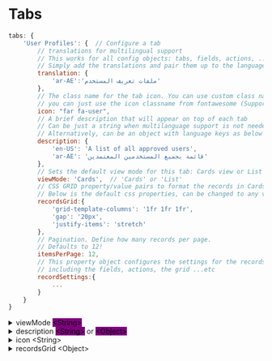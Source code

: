 # Tabs

```javascript
tabs: {
	'User Profiles': {	// Configure a tab
		// translations for multilingual support
		// This works for all config objects: tabs, fields, actions, ...etc
		// Simply add the translations and pair them up to the language code that is passed to the dashboard in the config object
		translation: {
			'ar-AE':'ملفات تعريف المستخدم'
		},
		// The class name for the tab icon. You can use custom class names (add them to theme.css), or if you include the fontawesome library
		// you can just use the icon classname from fontawesome (Supports fontawesome)
		icon: "far fa-user",
		// A brief description that will appear on top of each tab
		// Can be just a string when multilanguage support is not needed
		// Alternatively, can be an object with language keys as below for multilingual support
		description: {
			'en-US': 'A list of all approved users',
			'ar-AE': 'قائمة بجميع المستخدمين المعتمدين'
		},	
		// Sets the default view mode for this tab: Cards view or List view
		viewMode: 'Cards',	// 'Cards' or 'List'
		// CSS GRID property/value pairs to format the records in Cards view.
		// Below is the default css properties, can be changed to any valid CSS proeprty/value pairs
		recordsGrid:{				
			'grid-template-columns': '1fr 1fr 1fr',
			'gap': '20px',
			'justify-items': 'stretch'					
		},
		// Pagination. Define how many records per page.
		// Defaults to 12!
		itemsPerPage: 12,
		// This property object configures the settings for the records,
		// including the fields, actions, the grid ...etc
		recordSettings:{
			...
		}
	}
}
```

<details>

<summary>viewMode <mark style="background-color:purple;">&#x3C;String></mark></summary>

Sets the default view mode for this tab.

#### Values

* "Cards"\
  <mark style="color:blue;">View this tab in Cards Mode</mark>
* "List"\
  <mark style="color:blue;">View this tab in List Mode</mark>&#x20;

</details>

<details>

<summary>description <mark style="background-color:purple;">&#x3C;String></mark> or <mark style="background-color:purple;">&#x3C;Object></mark></summary>

Description text to be displayed on top of the current Tab

#### Values

* \<String>\
  <mark style="color:blue;">Description text to be displayed on top of the current Tab, in all languages</mark>

<!---->

*   \<Object>

    <mark style="color:blue;">An Object containing key/value pairs, with the description for each language.</mark>\ <mark style="color:blue;">Example:</mark>\


    ```
    {
      'en-US': 'A list of all approved users',			
      'ar-AE': 'قائمة بجميع المستخدمين المعتمدين'
    }
    ```

</details>

<details>

<summary>icon &#x3C;String></summary>

Shows an Icon for this Tab to appear above the Tab Name

#### Values

* \<String>\
  <mark style="color:blue;">Classname of the icon. If you include fontawesome, you can add the classname in this property and the icon will appear formatted appropriatley</mark>

</details>

<details>

<summary>recordsGrid &#x3C;Object></summary>

An Object Literal of CSS GRID properties to arrange the records.



#### Values

* \<String>\
  <mark style="color:blue;">Description text to be displayed on top of the current Tab, in all languages</mark>

<!---->

*   \<Object>

    <mark style="color:blue;">An Object containing key/value pairs, with the description for each language.</mark>\ <mark style="color:blue;">Example:</mark>\


    ```
    {
      'en-US': 'A list of all approved users',			
      'ar-AE': 'قائمة بجميع المستخدمين المعتمدين'
    }
    ```

</details>
